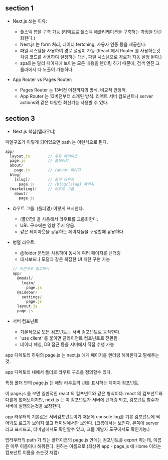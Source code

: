 
## section 1

- Next.js 쓰는 이유:
    - 풀스택 앱을 구축 가능 (리액트로 풀스택 애플리케이션을 구축하는 과정을 단순화한다.)
    - Nest.js 는 form 처리, 데이터 fertching, 사용자 인증 등을 제공한다.
    - 파일 시스템을 사용하여 경로 설정이 가능 (React 에서 Router 를 사용하는것처럼 코드를 사용하여 설정하는 대신, 파일 시스템으로 경로가 자동 설정 된다.)
    - spa와는 달리 페이지에 보이는 모든 내용을 렌더링 하기 때문에, 검색 엔진 크롤러에서 다 노출이 가능하다. 

- App Router vs Pages Router:
    - Pages Router 는 13버전 이전까지의 방식. 비교적 안정적.
    - App Router 는 13버전부터 소개된 방식. 리액트 서버 컴포넌트나 server actions와 같은 다양한 최신기능 사용할 수 있다.
    
## section 3

- Next.js  핵심(앱라우터) 

파일구조가 이렇게 되어있으면 path 는 이런식으로 된다. 

```jsx
app/
  layout.js        // 루트 레이아웃
  page.js          // 홈페이지
  about/
    page.js        // /about 페이지
  blog/
    [slug]/        // 동적 라우트
      page.js      // /blog/[slug] 페이지
  (marketing)/     // 라우트 그룹
    about/
      page.js
```

- 라우트 그룹: (폴더명) 이렇게 표시한다.
    - (폴더명) 을 사용해서 라우트를 그룹화한다.
    - URL 구조에는 영향 주지 않음.
    - 같은 레이아웃을 공유하는 페이지들을 구성할때 유용하다.
- 병렬 라우트:
    - @folder 문법을 사용하여 동시에 여러 페이지를 렌더링
    - 대시보드나 모달과 같은 복잡한 UI 패턴 구현 가능
    
    ```jsx
    // 이런구조 참고하기
    app/
      @modal/
        login/
          page.js
      @sidebar/
        settings/
          page.js
      layout.js
      page.js
    ```
    
- 서버 컴포넌트
    - 기본적으로 모든 컴포넌트는 서버 컴포넌트로 동작한다.
    - 'use client' 를 붙이면 클라이언트 컴포넌트로 전환됨
    - 데이터 페칭, DB 접근 등을 서버에서 직접 수행 가능

app 디렉토리 하위의 page.js 는 next.js 에게 페이지를 렌더링 해야한다고 말해주는것.

app 디렉토리 내에서 폴더로 라우트 구조를 정의할수 있다.

특정 폴더 안의 page.js 는 해당 라우트의 UI를 표시하는 페이지 컴포넌트.

이 page.js 를 보면 일반적인 react 의 컴포넌트와 같은 형식이다. react 의 컴포넌트와 다를게 없어보이지만, next.js 는 이 컴포넌트가 서버에 렌더링 되고, 컴포넌트 함수가 서버에 실행되는것을 보장한다. 

app 라우터의 기본값은 서버컴포넌트이기 때문에 console.log를 기본 컴포넌트에 찍어봐도 로그가 보이지 않고 터미널에서만 보인다. (크롬에서는 보인다. 왼쪽에 server 라고 표시뜨고, 터미널에서도 확인할수 있고, 크롬 개발자 도구에서도 확인가능.) 

앱라우터의 path 가 되는 폴더이름의 page.js 안에는 컴포넌트를 export 하는데, 이름은 아무 이름이나 해줘된다. 원하는 이름으로.(최상위 app - page.js 에 Home 이라는 컴포넌트 이름을 쓰는것 처럼)